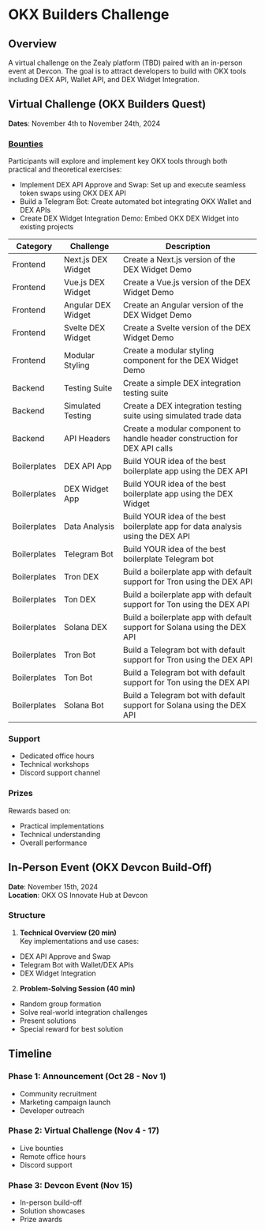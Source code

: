 # OKX Builders Challenge

## Overview
A virtual challenge on the Zealy platform (TBD) paired with an in-person event at Devcon. The goal is to attract developers to build with OKX tools including DEX API, Wallet API, and DEX Widget Integration.

## Virtual Challenge (OKX Builders Quest)
**Dates**: November 4th to November 24th, 2024

### [Bounties](https://docs.google.com/spreadsheets/d/1V5inQswtaR9IZEFLR1kjYcjHSuo_HgUvVaZHkwkb89A/edit?gid=1293500999#gid=1293500999)
Participants will explore and implement key OKX tools through both practical and theoretical exercises:
- Implement DEX API Approve and Swap: Set up and execute seamless token swaps using OKX DEX API
- Build a Telegram Bot: Create automated bot integrating OKX Wallet and DEX APIs
- Create DEX Widget Integration Demo: Embed OKX DEX Widget into existing projects

| Category | Challenge | Description |
|----------|-----------|-------------|
| Frontend | Next.js DEX Widget | Create a Next.js version of the DEX Widget Demo |
| Frontend | Vue.js DEX Widget | Create a Vue.js version of the DEX Widget Demo |
| Frontend | Angular DEX Widget | Create an Angular version of the DEX Widget Demo |
| Frontend | Svelte DEX Widget | Create a Svelte version of the DEX Widget Demo |
| Frontend | Modular Styling | Create a modular styling component for the DEX Widget Demo |
| Backend | Testing Suite | Create a simple DEX integration testing suite |
| Backend | Simulated Testing | Create a DEX integration testing suite using simulated trade data |
| Backend | API Headers | Create a modular component to handle header construction for DEX API calls |
| Boilerplates | DEX API App | Build YOUR idea of the best boilerplate app using the DEX API |
| Boilerplates | DEX Widget App | Build YOUR idea of the best boilerplate app using the DEX Widget |
| Boilerplates | Data Analysis | Build YOUR idea of the best boilerplate app for data analysis using the DEX API |
| Boilerplates | Telegram Bot | Build YOUR idea of the best boilerplate Telegram bot |
| Boilerplates | Tron DEX | Build a boilerplate app with default support for Tron using the DEX API |
| Boilerplates | Ton DEX | Build a boilerplate app with default support for Ton using the DEX API |
| Boilerplates | Solana DEX | Build a boilerplate app with default support for Solana using the DEX API |
| Boilerplates | Tron Bot | Build a Telegram bot with default support for Tron using the DEX API |
| Boilerplates | Ton Bot | Build a Telegram bot with default support for Ton using the DEX API |
| Boilerplates | Solana Bot | Build a Telegram bot with default support for Solana using the DEX API |

### Support
- Dedicated office hours
- Technical workshops
- Discord support channel

### Prizes
Rewards based on:
- Practical implementations
- Technical understanding
- Overall performance

## In-Person Event (OKX Devcon Build-Off)
**Date**: November 15th, 2024  
**Location**: OKX OS Innovate Hub at Devcon

### Structure
1. **Technical Overview (20 min)**  
  Key implementations and use cases:
  - DEX API Approve and Swap
  - Telegram Bot with Wallet/DEX APIs
  - DEX Widget Integration

2. **Problem-Solving Session (40 min)**
  - Random group formation
  - Solve real-world integration challenges
  - Present solutions
  - Special reward for best solution

## Timeline

### Phase 1: Announcement (Oct 28 - Nov 1)
- Community recruitment
- Marketing campaign launch
- Developer outreach

### Phase 2: Virtual Challenge (Nov 4 - 17)
- Live bounties
- Remote office hours
- Discord support

### Phase 3: Devcon Event (Nov 15)
- In-person build-off
- Solution showcases
- Prize awards
